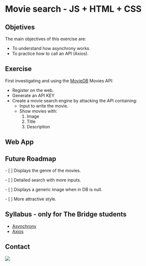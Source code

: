 # Movie search - JS + HTML + CSS

## Objetives

The main objectives of this exercise are:

- To understand how asynchrony works.
- To practice how to call an API (Axios).

## Exercise

First investigating and using the <a href="https://developer.themoviedb.org/docs/getting-started" blank>MovieDB</a> Movies API:

- Register on the web.
- Generate an API KEY
- Create a movie search engine by attacking the API containing:
  - Input to write the movie.
  - Show movies with:
    1. Image
    2. Title
    3. Description

## Web App

## Future Roadmap

<div style="text-align:left">
 <p>- [ ] Displays the genre of the movies.</p>
 <p>- [ ] Detailed search with more inputs.</p>
 <p>- [ ] Displays a generic image when in DB is null.</p>
 <p>- [ ] More attractive style.</p>
</div>

## Syllabus - only for The Bridge students

- <a href="https://drive.google.com/file/d/1_0pz-5l3CrjjS2TqY9Ko7yip1yP5WCmG/view" blank>Asynchrony</a>
- <a href="https://drive.google.com/file/d/1ghNaeGARFr1sEPVnYAN5vRXbDYtIDV-w/view" blank>Axios</a>

## Contact

<a href="https://www.linkedin.com/in/patricia-fernandez-zamanillo/" target="_blank"><img src="https://img.shields.io/badge/-LinkedIn-%230077B5?style=for-the-badge&logo=linkedin&logoColor=white" target="_blank"></a>
